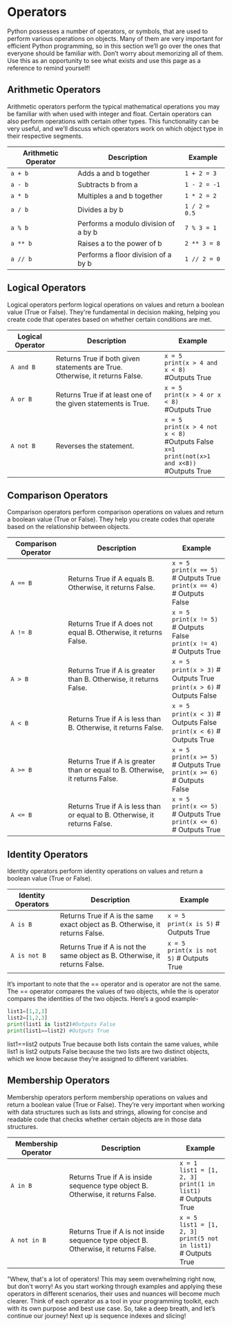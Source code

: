 # Operators

Python possesses a number of operators, or symbols, that are used to perform various operations on objects. Many of them are very important for efficient Python programming, so in this section we’ll go over the ones that everyone should be familiar with. Don’t worry about memorizing all of them. Use this as an opportunity to see what exists and use this page as a reference to remind yourself!

## Arithmetic Operators

Arithmetic operators perform the typical mathematical operations you may be familiar with when used with integer and float. Certain operators can also perform operations with certain other types. This functionality can be very useful, and we’ll discuss which operators work on which object type in their respective segments.

| Arithmetic Operator | Description                                          | Example                   |
|---------------------|------------------------------------------------------|---------------------------|
| `a + b`             | Adds a and b together                                | `1 + 2 = 3`               |
| `a - b`             | Subtracts b from a                                   | `1 - 2 = -1`              |
| `a * b`             | Multiples a and b together                           | `1 * 2 = 2`               |
| `a / b`             | Divides a by b                                       | `1 / 2 = 0.5`             |
| `a % b`             | Performs a modulo division of a by b                 | `7 % 3 = 1`               |
| `a ** b`            | Raises a to the power of b                           | `2 ** 3 = 8`              |
| `a // b`            | Performs a floor division of a by b                  | `1 // 2 = 0`              |

## Logical Operators

Logical operators perform logical operations on values and return a boolean value (True or False). They're fundamental in decision making, helping you create code that operates based on whether certain conditions are met.

| Logical Operator | Description                                                                   | Example                             |
|------------------|-------------------------------------------------------------------------------|-------------------------------------|
| `A and B`        | Returns True if both given statements are True. Otherwise, it returns False.  | `x = 5` <br /> `print(x > 4 and x < 8)` <br /> #Outputs True|
| `A or B`         | Returns True if at least one of the given statements is True.                 | `x = 5` <br />  `print(x > 4 or x < 8)` <br /> #Outputs True|
| `A not B`        | Reverses the statement.                                                       | `x = 5` <br /> `print(x > 4 not x < 8)` <br /> #Outputs False <br /> `x=1` <br /> `print(not(x>1 and x<8))` <br /> #Outputs True|

## Comparison Operators

Comparison operators perform comparison operations on values and return a boolean value (True or False). They help you create codes that operate based on the relationship between objects.

| Comparison Operator | Description | Example |
|---------------------|-------------|---------|
| `A == B` | Returns True if A equals B. Otherwise, it returns False. | `x = 5`<br />`print(x == 5)` # Outputs True<br />`print(x == 4)` # Outputs False |
| `A != B` | Returns True if A does not equal B. Otherwise, it returns False. | `x = 5`<br />`print(x != 5)` # Outputs False<br />`print(x != 4)` # Outputs True |
| `A > B` | Returns True if A is greater than B. Otherwise, it returns False. | `x = 5`<br />`print(x > 3)` # Outputs True<br />`print(x > 6)` # Outputs False |
| `A < B` | Returns True if A is less than B. Otherwise, it returns False. | `x = 5`<br />`print(x < 3)` # Outputs False<br />`print(x < 6)` # Outputs True |
| `A >= B` | Returns True if A is greater than or equal to B. Otherwise, it returns False. | `x = 5`<br />`print(x >= 5)` # Outputs True<br />`print(x >= 6)` # Outputs False |
| `A <= B` | Returns True if A is less than or equal to B. Otherwise, it returns False. | `x = 5`<br />`print(x <= 5)` # Outputs True<br />`print(x <= 6)` # Outputs True |

## Identity Operators

Identity operators perform identity operations on values and return a boolean value (True or False).

| Identity Operators | Description | Example |
|--------------------|-------------|---------|
| `A is B` | Returns True if A is the same exact object as B. Otherwise, it returns False. | `x = 5`<br />`print(x is 5)` # Outputs True |
| `A is not B` | Returns True if A is not the same object as B. Otherwise, it returns False. | `x = 5`<br />`print(x is not 5)` # Outputs True |

It’s important to note that the == operator and is operator are not the same. The == operator compares the values of two objects, while the is operator compares the identities of the two objects. Here’s a good example-

```python
list1=[1,2,3]
list2=[1,2,3]
print(list1 is list2)#Outputs False
print(list1==list2) #Outputs True
```

list1==list2 outputs True because both lists contain the same values, while list1 is list2 outputs False because the two lists are two distinct objects, which we know because they’re assigned to different variables.

## Membership Operators

Membership operators perform membership operations on values and return a boolean value (True or False). They’re very important when working with data structures such as lists and strings, allowing for concise and readable code that checks whether certain objects are in those data structures.

| Membership Operator | Description | Example |
|---------------------|-------------|---------|
| `A in B` | Returns True if A is inside sequence type object B. Otherwise, it returns False. | `x = 1`<br />`list1 = [1, 2, 3]`<br />`print(1 in list1)`<br /># Outputs True |
| `A not in B` | Returns True if A is not inside sequence type object B. Otherwise, it returns False. | `x = 5`<br />`list1 = [1, 2, 3]`<br />`print(5 not in list1)`<br /># Outputs True |

"Whew, that's a lot of operators! This may seem overwhelming right now, but don't worry! As you start working through examples and applying these operators in different scenarios, their uses and nuances will become much clearer. Think of each operator as a tool in your programming toolkit, each with its own purpose and best use case.
So, take a deep breath, and let’s continue our journey! Next up is sequence indexes and slicing!